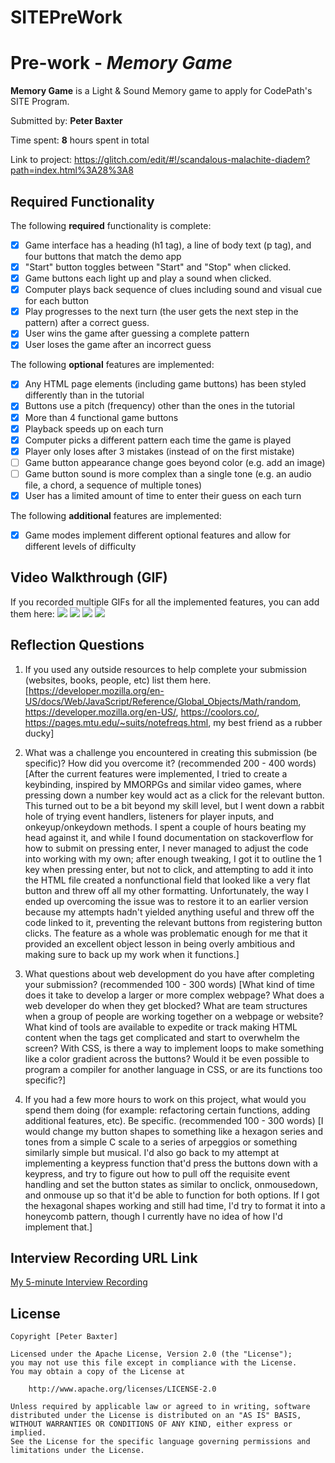 # SITEPreWork
# Pre-work - *Memory Game*

**Memory Game** is a Light & Sound Memory game to apply for CodePath's SITE Program. 

Submitted by: **Peter Baxter**

Time spent: **8** hours spent in total

Link to project: https://glitch.com/edit/#!/scandalous-malachite-diadem?path=index.html%3A28%3A8

## Required Functionality

The following **required** functionality is complete:

* [x] Game interface has a heading (h1 tag), a line of body text (p tag), and four buttons that match the demo app
* [x] "Start" button toggles between "Start" and "Stop" when clicked. 
* [x] Game buttons each light up and play a sound when clicked. 
* [x] Computer plays back sequence of clues including sound and visual cue for each button
* [x] Play progresses to the next turn (the user gets the next step in the pattern) after a correct guess. 
* [x] User wins the game after guessing a complete pattern
* [x] User loses the game after an incorrect guess

The following **optional** features are implemented:

* [x] Any HTML page elements (including game buttons) has been styled differently than in the tutorial
* [x] Buttons use a pitch (frequency) other than the ones in the tutorial
* [x] More than 4 functional game buttons
* [x] Playback speeds up on each turn
* [x] Computer picks a different pattern each time the game is played
* [x] Player only loses after 3 mistakes (instead of on the first mistake)
* [ ] Game button appearance change goes beyond color (e.g. add an image)
* [ ] Game button sound is more complex than a single tone (e.g. an audio file, a chord, a sequence of multiple tones)
* [x] User has a limited amount of time to enter their guess on each turn

The following **additional** features are implemented:

- [x] Game modes implement different optional features and allow for different levels of difficulty

## Video Walkthrough (GIF)

If you recorded multiple GIFs for all the implemented features, you can add them here:
![](gif1-link-here)
![](gif2-link-here)
![](gif3-link-here)
![](gif4-link-here)

## Reflection Questions
1. If you used any outside resources to help complete your submission (websites, books, people, etc) list them here. 
[https://developer.mozilla.org/en-US/docs/Web/JavaScript/Reference/Global_Objects/Math/random, https://developer.mozilla.org/en-US/, https://coolors.co/, https://pages.mtu.edu/~suits/notefreqs.html, my best friend as a rubber ducky]

2. What was a challenge you encountered in creating this submission (be specific)? How did you overcome it? (recommended 200 - 400 words) 
[After the current features were implemented, I tried to create a keybinding, inspired by MMORPGs and similar video games, where pressing down a number key would act as a click for the relevant button. This turned out to be a bit beyond my skill level, but I went down a rabbit hole of trying event handlers, listeners for player inputs, and onkeyup/onkeydown methods. I spent a couple of hours beating my head against it, and while I found documentation on stackoverflow for how to submit on pressing enter, I never managed to adjust the code into working with my own; after enough tweaking, I got it to outline the 1 key when pressing enter, but not to click, and attempting to add it into the HTML file created a nonfunctional field that looked like a very flat button and threw off all my other formatting. Unfortunately, the way I ended up overcoming the issue was to restore it to an earlier version because my attempts hadn't yielded anything useful and threw off the code linked to it, preventing the relevant buttons from registering button clicks. The feature as a whole was problematic enough for me that it provided an excellent object lesson in being overly ambitious and making sure to back up my work when it functions.]

3. What questions about web development do you have after completing your submission? (recommended 100 - 300 words) 
[What kind of time does it take to develop a larger or more complex webpage? What does a web developer do when they get blocked? What are team structures when a group of people are working together on a webpage or website? What kind of tools are available to expedite or track making HTML content when the tags get complicated and start to overwhelm the screen? With CSS, is there a way to implement loops to make something like a color gradient across the buttons? Would it be even possible to program a compiler for another language in CSS, or are its functions too specific?]

4. If you had a few more hours to work on this project, what would you spend them doing (for example: refactoring certain functions, adding additional features, etc). Be specific. (recommended 100 - 300 words) 
[I would change my button shapes to something like a hexagon series and tones from a simple C scale to a series of arpeggios or something similarly simple but musical. I'd also go back to my attempt at implementing a keypress function that'd press the buttons down with a keypress, and try to figure out how to pull off the requisite event handling and set the button states as similar to onclick, onmousedown, and onmouse up so that it'd be able to function for both options. If I got the hexagonal shapes working and still had time, I'd try to format it into a honeycomb pattern, though I currently have no idea of how I'd implement that.]



## Interview Recording URL Link

[My 5-minute Interview Recording](your-link-here)


## License

    Copyright [Peter Baxter]

    Licensed under the Apache License, Version 2.0 (the "License");
    you may not use this file except in compliance with the License.
    You may obtain a copy of the License at

        http://www.apache.org/licenses/LICENSE-2.0

    Unless required by applicable law or agreed to in writing, software
    distributed under the License is distributed on an "AS IS" BASIS,
    WITHOUT WARRANTIES OR CONDITIONS OF ANY KIND, either express or implied.
    See the License for the specific language governing permissions and
    limitations under the License.

